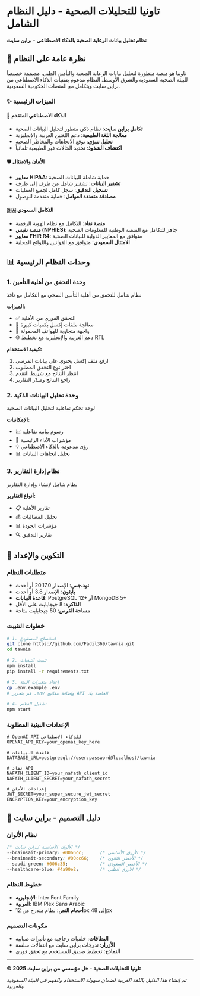 # تاونيا للتحليلات الصحية - دليل النظام الشامل
**نظام تحليل بيانات الرعاية الصحية بالذكاء الاصطناعي - براين سايت**

## 🏥 نظرة عامة على النظام

تاونيا هو منصة متطورة لتحليل بيانات الرعاية الصحية والتأمين الطبي، مصممة خصيصاً للبيئة الصحية السعودية والشرق الأوسط. النظام مدعوم بتقنيات الذكاء الاصطناعي من براين سايت ويتكامل مع المنصات الحكومية السعودية.

### ✨ الميزات الرئيسية

#### 🤖 الذكاء الاصطناعي المتقدم
- **تكامل براين سايت**: نظام ذكي متطور لتحليل البيانات الصحية
- **معالجة اللغة الطبيعية**: دعم اللغتين العربية والإنجليزية
- **تحليل تنبؤي**: توقع الاتجاهات والمخاطر الصحية
- **اكتشاف الشذوذ**: تحديد الحالات غير الطبيعية تلقائياً

#### 🛡️ الأمان والامتثال
- **معايير HIPAA**: حماية شاملة للبيانات الصحية
- **تشفير البيانات**: تشفير شامل من طرف إلى طرف
- **تسجيل التدقيق**: سجل كامل لجميع العمليات
- **مصادقة متعددة العوامل**: حماية متقدمة للوصول

#### 🇸🇦 التكامل السعودي
- **منصة نفاذ**: التكامل مع نظام الهوية الرقمية
- **منصة نفيس (NPHIES)**: جاهز للتكامل مع المنصة الوطنية للمعلومات الصحية
- **معايير FHIR R4**: متوافق مع المعايير الدولية للبيانات الصحية
- **الامتثال السعودي**: متوافق مع القوانين واللوائح المحلية

## 📊 وحدات النظام الرئيسية

### 1. وحدة التحقق من أهلية التأمين
نظام شامل للتحقق من أهلية التأمين الصحي مع التكامل مع نافذ

**الميزات:**
- ✅ التحقق الفوري من الأهلية
- 🔄 معالجة ملفات إكسل بكميات كبيرة
- 📱 واجهة متجاوبة للهواتف المحمولة
- 🌐 دعم العربية والإنجليزية مع تخطيط RTL

**كيفية الاستخدام:**
1. ارفع ملف إكسل يحتوي على بيانات المرضى
2. اختر نوع التحقق المطلوب
3. انتظر النتائج مع شريط التقدم
4. راجع النتائج وصدّر التقارير

### 2. وحدة تحليل البيانات الذكية
لوحة تحكم تفاعلية لتحليل البيانات الصحية

**الإمكانيات:**
- 📈 رسوم بيانية تفاعلية
- 🎯 مؤشرات الأداء الرئيسية
- 💡 رؤى مدعومة بالذكاء الاصطناعي
- 📊 تحليل اتجاهات البيانات

### 3. نظام إدارة التقارير
نظام شامل لإنشاء وإدارة التقارير

**أنواع التقارير:**
- 📋 تقارير الأهلية
- 💰 تحليل المطالبات
- 📊 مؤشرات الجودة
- 🔍 تقارير التدقيق

## 🔧 التكوين والإعداد

### متطلبات النظام
- **نود.جس**: الإصدار 20.17.0 أو أحدث
- **بايثون**: الإصدار 3.8 أو أحدث
- **قاعدة البيانات**: PostgreSQL 12+ أو MongoDB 5+
- **الذاكرة**: 8 جيجابايت على الأقل
- **مساحة القرص**: 50 جيجابايت متاحة

### خطوات التثبيت

```bash
# 1. استنساخ المستودع
git clone https://github.com/Fadil369/tawnia.git
cd tawnia

# 2. تثبيت التبعيات
npm install
pip install -r requirements.txt

# 3. إعداد متغيرات البيئة
cp .env.example .env
# قم بتحرير .env وإضافة مفاتيح API الخاصة بك

# 4. تشغيل النظام
npm start
```

### الإعدادات البيئية المطلوبة

```env
# OpenAI API للذكاء الاصطناعي
OPENAI_API_KEY=your_openai_key_here

# قاعدة البيانات
DATABASE_URL=postgresql://user:password@localhost/tawnia

# نفاذ API
NAFATH_CLIENT_ID=your_nafath_client_id
NAFATH_CLIENT_SECRET=your_nafath_secret

# إعدادات الأمان
JWT_SECRET=your_super_secure_jwt_secret
ENCRYPTION_KEY=your_encryption_key
```

## 🎨 دليل التصميم - براين سايت

### نظام الألوان

```css
/* الألوان الأساسية لبراين سايت */
--brainsait-primary: #0066cc;      /* الأزرق الأساسي */
--brainsait-secondary: #00cc66;    /* الأخضر الثانوي */
--saudi-green: #006c35;            /* الأخضر السعودي */
--healthcare-blue: #4a90e2;        /* الأزرق الطبي */
```

### خطوط النظام
- **الإنجليزية**: Inter Font Family
- **العربية**: IBM Plex Sans Arabic
- **أحجام النص**: نظام متدرج من 12px إلى 48px

### مكونات التصميم
- **البطاقات**: خلفيات زجاجية مع تأثيرات ضبابية
- **الأزرار**: تدرجات براين سايت مع انتقالات سلسة
- **النماذج**: تخطيط صديق للمستخدم مع تحقق فوري

---

**© 2025 تاونيا للتحليلات الصحية - حل مؤسسي من براين سايت**

*تم إنشاء هذا الدليل باللغة العربية لضمان سهولة الاستخدام والفهم في البيئة السعودية والعربية*